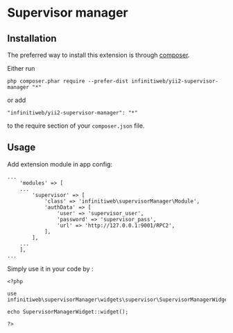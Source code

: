 # Supervisor manager

## Installation

The preferred way to install this extension is through [composer](http://getcomposer.org/download/).

Either run

```$xslt
php composer.phar require --prefer-dist infinitiweb/yii2-supervisor-manager "*"
```

or add

```$xslt
"infinitiweb/yii2-supervisor-manager": "*"
```

to the require section of your `composer.json` file.

Usage
-----

Add extension module in app config:
```$xslt
...
    'modules' => [
    ...
        'supervisor' => [
            'class' => 'infinitiweb\supervisorManager\Module',
            'authData' => [
                'user' => 'supervisor_user',
                'password' => 'supervisor_pass',
                'url' => 'http://127.0.0.1:9001/RPC2',
            ],
        ],
    ...
    ],
...
```

Simply use it in your code by  :

```$xslt
<?php

use infinitiweb\supervisorManager\widgets\supervisor\SupervisorManagerWidget;

echo SupervisorManagerWidget::widget();

?>
```
